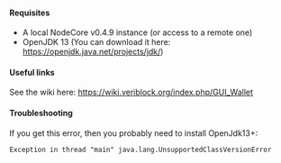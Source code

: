 #### Requisites
* A local NodeCore v0.4.9 instance (or access to a remote one)
* OpenJDK 13 (You can download it here: https://openjdk.java.net/projects/jdk/)

#### Useful links
See the wiki here: https://wiki.veriblock.org/index.php/GUI_Wallet
    
#### Troubleshooting
If you get this error, then you probably need to install OpenJdk13+:
```
Exception in thread "main" java.lang.UnsupportedClassVersionError
```